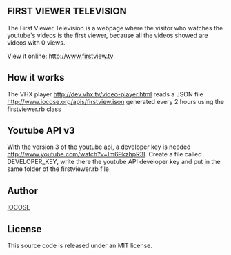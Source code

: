 ## FIRST VIEWER TELEVISION

The First Viewer Television is a webpage where the visitor who watches the youtube's videos is the first viewer, because all the videos showed are videos with 0 views.

View it online: <http://www.firstview.tv>

## How it works

The VHX player <http://dev.vhx.tv/video-player.html> reads a JSON file <http://www.iocose.org/apis/firstview.json> generated every 2 hours using the firstviewer.rb class

## Youtube API v3

With the version 3 of the youtube api, a developer key is needed <http://www.youtube.com/watch?v=Im69kzhpR3I>. Create a file called DEVELOPER_KEY, write there the youtube API developer key and put in the same folder of the firstviewer.rb file

## Author

[IOCOSE](http://iocose.org)

## License

This source code is released under an MIT license.

